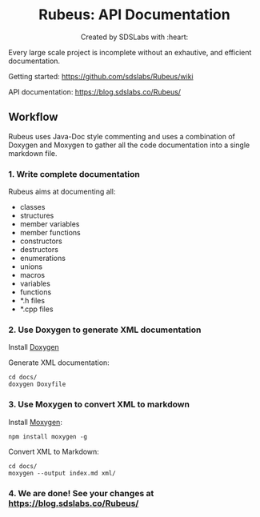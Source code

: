 <p>
<h1 align=center><strong>Rubeus: API Documentation</strong></h1>
<p/>

<p align=center>
Created by SDSLabs with :heart:
</p>

Every large scale project is incomplete without an exhautive, and efficient documentation.

Getting started: https://github.com/sdslabs/Rubeus/wiki

API documentation: https://blog.sdslabs.co/Rubeus/

## Workflow
Rubeus uses Java-Doc style commenting and uses a combination of Doxygen and Moxygen to gather
all the code documentation into a single markdown file.

### 1. Write complete documentation
Rubeus aims at documenting all:
* classes
* structures
* member variables
* member functions
* constructors
* destructors
* enumerations
* unions
* macros
* variables
* functions
* *.h files
* *.cpp files

### 2. Use Doxygen to generate XML documentation
Install [Doxygen](https://www.stack.nl/~dimitri/doxygen/manual/install.html)

Generate XML documentation:

```shell
cd docs/
doxygen Doxyfile
```

### 3. Use Moxygen to convert XML to markdown
Install [Moxygen](https://sourcey.com/generating-beautiful-markdown-documentation-with-moxygen/):
```shell
npm install moxygen -g
```

Convert XML to Markdown:

```shell
cd docs/
moxygen --output index.md xml/
```

### 4. We are done! See your changes at https://blog.sdslabs.co/Rubeus/
